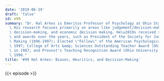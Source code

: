 ```yaml
---
date: '2019-06-19'
draft: 'false'
id: e99
summary: "Dr. Hal Arkes is Emeritus Professor of Psychology at Ohio State University.\
  \ His research focuses primarily on areas like judgement/decision-making, medical\
  \ decision-making, and economic decision making. He\u2019s received several honors\
  \ and awards over the years, such as President of the Society for Judgment and Decision\
  \ Making (1996-1997); Elected \"Fellow\" of the American Psychological Society in\
  \ 1997; College of Arts &amp; Sciences Outstanding Teacher Award (Ohio University)\
  \ in 1987; and Provost's Teaching Recognition Award (Ohio University) in 1989 and\
  \ 1990."
title: '#99 Hal Arkes: Biases, Heuritics, and Decision-Making'
---
```

{{< episode >}}
